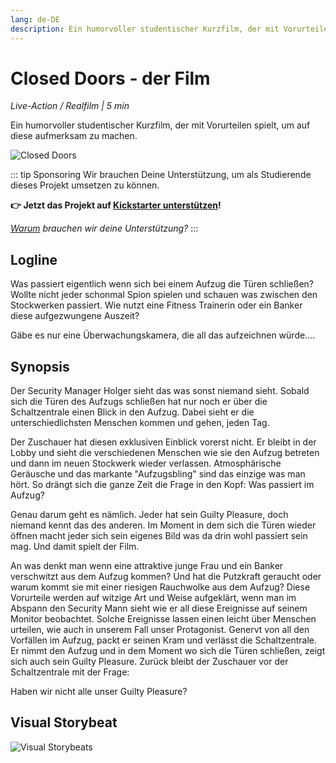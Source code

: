 ```yaml
---
lang: de-DE
description: Ein humorvoller studentischer Kurzfilm, der mit Vorurteilen spielt, um auf diese aufmerksam zu machen.
---
```


# Closed Doors - der Film

_Live-Action / Realfilm | 5 min_

Ein humorvoller studentischer Kurzfilm, der mit Vorurteilen spielt, um auf diese aufmerksam zu machen.

![Closed Doors](/images/closed-doors.jpg)

::: tip Sponsoring
Wir brauchen Deine Unterstützung, um als Studierende dieses Projekt umsetzen zu können.

**👉 Jetzt das Projekt auf
    [<badge type="tip" vertical="middle">Kickstarter unterstützen</badge>](https://www.kickstarter.com/projects/415863944/behind-closed-doors-3)!**

_[Warum](/sponsors/why.html) brauchen wir deine Unterstützung?_
:::

## Logline

Was passiert eigentlich wenn sich bei einem Aufzug die Türen schließen? Wollte nicht jeder schonmal Spion spielen und schauen was zwischen den Stockwerken passiert. Wie nutzt eine Fitness Trainerin oder ein Banker diese aufgezwungene Auszeit?

Gäbe es nur eine Überwachungskamera, die all das aufzeichnen würde….

## Synopsis

Der Security Manager Holger sieht das was sonst niemand sieht. Sobald sich die Türen des Aufzugs schließen hat nur noch er über die Schaltzentrale einen Blick in den Aufzug. Dabei sieht er die unterschiedlichsten Menschen kommen und gehen, jeden Tag.

Der Zuschauer hat diesen exklusiven Einblick vorerst nicht. Er bleibt in der Lobby und sieht die verschiedenen Menschen wie sie den Aufzug betreten und dann im neuen Stockwerk wieder verlassen. Atmosphärische Geräusche und das markante "Aufzugsbling" sind das einzige was man hört. So drängt sich die ganze Zeit die Frage in den Kopf: Was passiert im Aufzug?

Genau darum geht es nämlich. Jeder hat sein Guilty Pleasure, doch niemand kennt das des anderen. Im Moment in dem sich die Türen wieder öffnen macht jeder sich sein eigenes Bild was da drin wohl passiert sein mag. Und damit spielt der Film.

An was denkt man wenn eine attraktive junge Frau und ein Banker verschwitzt aus dem Aufzug kommen? Und hat die Putzkraft geraucht oder warum kommt sie mit einer riesigen Rauchwolke aus dem Aufzug? Diese Vorurteile werden auf witzige Art und Weise aufgeklärt, wenn man im Abspann den Security Mann sieht wie er all diese Ereignisse auf seinem Monitor beobachtet. Solche Ereignisse lassen einen leicht über Menschen urteilen, wie auch in unserem Fall unser Protagonist. Genervt von all den Vorfällen im Aufzug, packt er seinen Kram und verlässt die Schaltzentrale. Er nimmt den Aufzug und in dem Moment wo sich die Türen schließen, zeigt sich auch sein Guilty Pleasure. Zurück bleibt der Zuschauer vor der Schaltzentrale mit der Frage:

Haben wir nicht alle unser Guilty Pleasure?

## Visual Storybeat

![Visual Storybeats](/images/visual-storybeats.png)
